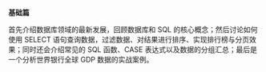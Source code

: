 **基础篇**

首先介绍数据库领域的最新发展，回顾数据库和 SQL 的核心概念；然后讨论如何使用 SELECT 语句查询数据，过滤数据、对结果进行排序、实现排行榜与分页效果；同时还会介绍常见的 SQL 函数、CASE 表达式以及数据的分组汇总；最后是一个分析世界银行全球 GDP 数据的实战案例。

